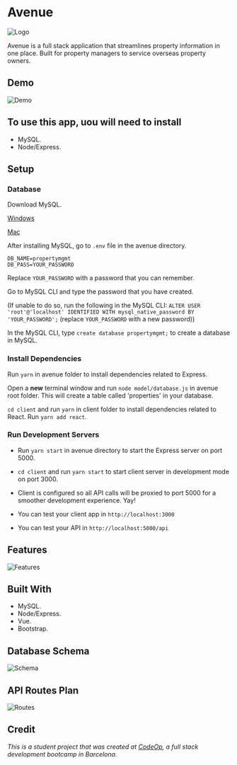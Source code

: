 # Avenue

![Logo](images/)

Avenue is a full stack application that streamlines property information in one place. Built for property managers to service overseas property owners.

## Demo

![Demo](images/)

## To use this app, uou will need to install

- MySQL.
- Node/Express.

## Setup

### Database

Download MySQL.

[Windows](https://dev.mysql.com/downloads/installer/)

[Mac](https://dev.mysql.com/doc/mysql-osx-excerpt/5.7/en/osx-installation.html)

After installing MySQL, go to `.env` file in the avenue directory.

```
DB_NAME=propertymgmt
DB_PASS=YOUR_PASSWORD
```

Replace `YOUR_PASSWORD` with a password that you can remember.

Go to MySQL CLI and type the password that you have created.

(If unable to do so, run the following in the MySQL CLI: `ALTER USER 'root'@'localhost' IDENTIFIED WITH mysql_native_password BY 'YOUR_PASSWORD';` (replace `YOUR_PASSWORD` with a new password))

In the MySQL CLI, type `create database propertymgmt;` to create a database in MySQL.

### Install Dependencies

Run `yarn` in avenue folder to install dependencies related to Express.

Open a **new** terminal window and run `node model/database.js` in avenue root folder. This will create a table called 'properties' in your database.

`cd client` and run `yarn` in client folder to install dependencies related to React. Run `yarn add react`.

### Run Development Servers

- Run `yarn start` in avenue directory to start the Express server on port 5000.

- `cd client` and run `yarn start` to start client server in development mode on port 3000.

- Client is configured so all API calls will be proxied to port 5000 for a smoother development experience. Yay!
- You can test your client app in `http://localhost:3000`
- You can test your API in `http://localhost:5000/api`

## Features

![Features](images/)

## Built With

- MySQL.
- Node/Express.
- Vue.
- Bootstrap.

## Database Schema

![Schema](images/)

## API Routes Plan

![Routes](images/)

## Credit

_This is a student project that was created at [CodeOp](http://codeop.tech), a full stack development bootcamp in Barcelona._

